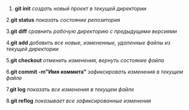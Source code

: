 1. **git init** *создать новый проект в текущей директории*

2.**git status** *показать состояние репозитория*

3.**git diff** *сравнить рабочую директорию с предыдущими версиями*

4.**git add** *добавить все новые, измененные, удаленные файлы из текущей директории*

5.**git checkout** *отменить изменения, вернуть состояние файла*

6.**git commit -m"Имя коммита"** *зафиксировать изменения в текущем файле*

7.**git log** *показать все изменения в текущем файле*

8.**git reflog** *показывает все зафиксированные изменения*
